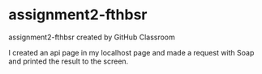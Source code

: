 # assignment2-fthbsr
assignment2-fthbsr created by GitHub Classroom

I created an api page in my localhost page and made a request with Soap and printed the result to the screen.
